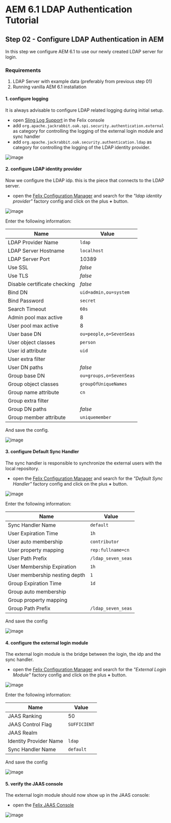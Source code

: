 AEM 6.1 LDAP Authentication Tutorial
====================================

Step 02 - Configure LDAP Authentication in AEM
----------------------------------------------

In this step we configure AEM 6.1 to use our newly created LDAP server for login.

### Requirements
1. LDAP Server with example data (preferably from previous step 01)
2. Running vanilla AEM 6.1 installation

#### 1. configure logging
It is always advisable to configure LDAP related logging during initial setup.

- open [Sling Log Support](http://localhost:4502/system/console/slinglog) in the Felix console
- add `org.apache.jackrabbit.oak.spi.security.authentication.external` as category for controlling the logging of the external login module and sync handler
- add `org.apache.jackrabbit.oak.security.authentication.ldap` as category for controlling the logging of the LDAP identity provider.

![image](aem-00-setup-logging.png)

#### 2. configure LDAP identity provider
Now we configure the LDAP idp. this is the piece that connects to the LDAP server.

- open the [Felix Configuration Manager](http://localhost:4502/system/console/configMgr) and search for the _"ldap identity provider"_ factory config and click on the plus **+** button.

![image](aem-01-find-ldap-idp.png)

Enter the following information:

| Name | Value |
|------------------------------|-----------------
| LDAP Provider Name           | `ldap`
| LDAP Server Hostname         | `localhost`
| LDAP Server Port             | 10389
| Use SSL                      | _false_
| Use TLS                      | _false_
| Disable certificate checking	| _false_
| Bind DN                      | `uid=admin,ou=system`
| Bind Password                | `secret`
| Search Timeout               | `60s`
| Admin pool max active        | 8
| User pool max active         | 8
| User base DN                 | `ou=people,o=SevenSeas`
| User object classes          | `person`
| User id attribute            | `uid`
| User extra filter            |
| User DN paths                | _false_
| Group base DN                | `ou=groups,o=SevenSeas`
| Group object classes         | `groupOfUniqueNames`
| Group name attribute         | `cn`
| Group extra filter           |
| Group DN paths               | _false_
| Group member attribute       | `uniquemember`

And save the config.

![image](aem-02-configure-ldap-idp.png)

#### 3. configure Default Sync Handler
The sync handler is responsible to synchronize the external users with the local repository.

- open the [Felix Configuration Manager](http://localhost:4502/system/console/configMgr) and search for the _"Default Sync Handler"_ factory config and click on the plus **+** button.

![image](aem-03-find-synchandler.png)

Enter the following information:

| Name                          | Value
|-------------------------------|--------------------
| Sync Handler Name             | `default`
| User Expiration Time          | `1h`
| User auto membership          | `contributor`
| User property mapping         | `rep:fullname=cn`
| User Path Prefix              | `/ldap_seven_seas`
| User Membership Expiration	 | `1h`
| User membership nesting depth	 | `1`
| Group Expiration Time         | `1d`
| Group auto membership         |
| Group property mapping        |
| Group Path Prefix             | `/ldap_seven_seas`

And save the config

![image](aem-04-configure-synchandler.png)

#### 4. configure the external login module
The external login module is the bridge between the login, the idp and the sync handler.

- open the [Felix Configuration Manager](http://localhost:4502/system/console/configMgr) and search for the _"External Login Module"_ factory config and click on the plus **+** button.

![image](aem-05-find-loginmodule.png)

Enter the following information:

| Name                   | Value
|------------------------|----------
| JAAS Ranking           | 50
| JAAS Control Flag      | `SUFFICIENT`
| JAAS Realm             |
| Identity Provider Name | `ldap`
| Sync Handler Name      | `default`

And save the config

![image](aem-06-configure-loginmodule.png)

#### 5. verify the JAAS console
The external login module should now show up in the JAAS console:

- open the [Felix JAAS Console](http://localhost:4502/system/console/jaas)

![image](aem-07-jaas-console.png)




